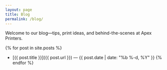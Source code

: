 ```yaml
---
layout: page
title: Blog
permalink: /blog/
---
```


Welcome to our blog—tips, print ideas, and behind-the-scenes at Apex Printers.

{% for post in site.posts %}
- [{{ post.title }}]({{ post.url }}) — {{ post.date | date: "%b %-d, %Y" }}
{% endfor %}
